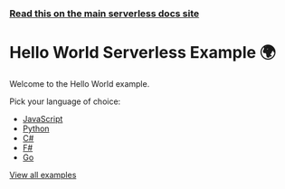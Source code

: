 <!--
title: Hello World Example
menuText: Hello World Example
description: Example of creating a Hello World function in Node.js and Python with the Serverless framework
layout: Doc
-->

<!-- DOCS-SITE-LINK:START automatically generated  -->

### [Read this on the main serverless docs site](https://www.serverless.com/framework/docs/providers/aws/examples/hello-world/)

<!-- DOCS-SITE-LINK:END -->

# Hello World Serverless Example 🌍

Welcome to the Hello World example.

Pick your language of choice:

- [JavaScript](./node)
- [Python](./python)
- [C#](./csharp)
- [F#](./fsharp)
- [Go](./go)

[View all examples](https://www.serverless.com/framework/docs/providers/aws/examples/)
